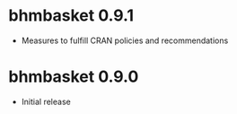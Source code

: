 # bhmbasket 0.9.1

* Measures to fulfill CRAN policies and recommendations

# bhmbasket 0.9.0

* Initial release
